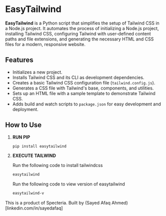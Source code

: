 # EasyTailwind

**EasyTailwind** is a Python script that simplifies the setup of Tailwind CSS in a Node.js project. It automates the process of initializing a Node.js project, installing Tailwind CSS, configuring Tailwind with user-defined content paths and file extensions, and generating the necessary HTML and CSS files for a modern, responsive website.

## Features

- Initializes a new project.
- Installs Tailwind CSS and its CLI as development dependencies.
- Creates a basic Tailwind CSS configuration file (`tailwind.config.js`).
- Generates a CSS file with Tailwind's base, components, and utilities.
- Sets up an HTML file with a sample template to demonstrate Tailwind CSS.
- Adds build and watch scripts to `package.json` for easy development and deployment.

## How to Use

1. **RUN PIP**

   ```bash
   pip install easytailwind
   ```

2. **EXECUTE TAILWIND**

    Run the following code to install tailwindcss
   ```bash
   easytailwind
   ```

   Run the following code to view version of easytailwind
   ```bash
   easytailwind-v
   ```

This is a product of Specteria.
Built by (Sayed Afaq Ahmed)[linkedin.com/in/sayedafaq]
